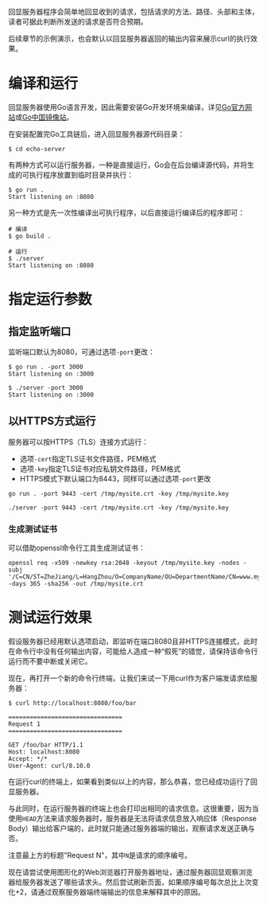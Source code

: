 回显服务器程序会简单地回显收到的请求，包括请求的方法、路径、头部和主体，读者可据此判断所发送的请求是否符合预期。

后续章节的示例演示，也会默认以回显服务器返回的输出内容来展示curl的执行效果。

# 编译和运行

回显服务器使用Go语言开发，因此需要安装Go开发环境来编译，详见[Go官方网站](https://go.dev/)或[Go中国镜像站](https://golang.google.cn/)。

在安装配置完Go工具链后，进入回显服务器源代码目录：

```shell
$ cd echo-server
```

有两种方式可以运行服务器，一种是直接运行，Go会在后台编译源代码，并将生成的可执行程序放置到临时目录并执行：

```shell
$ go run .
Start listening on :8080
```

另一种方式是先一次性编译出可执行程序，以后直接运行编译后的程序即可：

```shell
# 编译
$ go build .
```

```shell
# 运行
$ ./server
Start listening on :8080
```

# 指定运行参数

## 指定监听端口

监听端口默认为8080，可通过选项`-port`更改：

```shell
$ go run . -port 3000
Start listening on :3000
```

```shell
$ ./server -port 3000
Start listening on :3000
```

## 以HTTPS方式运行

服务器可以按HTTPS（TLS）连接方式运行：

- 选项`-cert`指定TLS证书文件路径，PEM格式
- 选项`-key`指定TLS证书对应私钥文件路径，PEM格式
- HTTPS模式下默认端口为8443，同样可以通过选项`-port`更改

```shell
go run . -port 9443 -cert /tmp/mysite.crt -key /tmp/mysite.key
```

```shell
./server -port 9443 -cert /tmp/mysite.crt -key /tmp/mysite.key
```

### 生成测试证书

可以借助openssl命令行工具生成测试证书：

```shell
openssl req -x509 -newkey rsa:2048 -keyout /tmp/mysite.key -nodes -subj '/C=CN/ST=ZheJiang/L=HangZhou/O=CompanyName/OU=DepartmentName/CN=www.mysite.com' -days 365 -sha256 -out /tmp/mysite.crt
```

# 测试运行效果

假设服务器已经用默认选项启动，即监听在端口8080且非HTTPS连接模式，此时在命令行中没有任何输出内容，可能给人造成一种“假死”的错觉，请保持该命令行运行而不要中断或关闭它。

现在，再打开一个新的命令行终端，让我们来试一下用curl作为客户端发请求给服务器：

```shell
$ curl http://localhost:8080/foo/bar

================================
Request 1
================================

GET /foo/bar HTTP/1.1
Host: localhost:8080
Accept: */*
User-Agent: curl/8.10.0
```

在运行curl的终端上，如果看到类似以上的内容，那么恭喜，您已经成功运行了回显服务器。

与此同时，在运行服务器的终端上也会打印出相同的请求信息。这很重要，因为当使用`HEAD`方法来请求服务器时，服务器是无法将请求信息放入响应体（Response Body）输出给客户端的，此时就只能通过服务器端的输出，观察请求发送正确与否。

注意最上方的标题"Request N"，其中`N`是请求的顺序编号。

现在请尝试使用图形化的Web浏览器打开服务器地址，通过服务器回显观察浏览器给服务器发送了哪些请求头。然后尝试刷新页面，如果顺序编号每次总比上次变化+2，请通过观察服务器端终端输出的信息来解释其中的原因。
